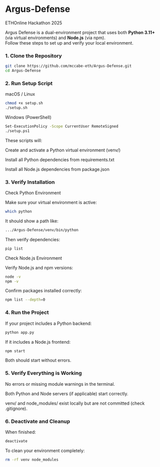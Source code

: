 # Argus-Defense
ETHOnline Hackathon 2025

Argus Defense is a dual-environment project that uses both **Python 3.11+** (via virtual environments) and **Node.js** (via npm).  
Follow these steps to set up and verify your local environment.

### 1. Clone the Repository
```bash
git clone https://github.com/mccabe-eth/Argus-Defense.git
cd Argus-Defense
```

### 2. Run Setup Script
macOS / Linux
```bash
chmod +x setup.sh
./setup.sh
```

Windows (PowerShell)
```bash
Set-ExecutionPolicy -Scope CurrentUser RemoteSigned
./setup.ps1
```

These scripts will:

Create and activate a Python virtual environment (venv/)

Install all Python dependencies from requirements.txt

Install all Node.js dependencies from package.json

### 3. Verify Installation
Check Python Environment

Make sure your virtual environment is active:
```bash
which python
```

It should show a path like:
```bash
.../Argus-Defense/venv/bin/python
```

Then verify dependencies:
```bash
pip list
```

Check Node.js Environment

Verify Node.js and npm versions:
```bash
node -v
npm -v
```

Confirm packages installed correctly:
```bash
npm list --depth=0
```

### 4. Run the Project

If your project includes a Python backend:
```bash
python app.py
```

If it includes a Node.js frontend:
```bash
npm start
```

Both should start without errors.

### 5. Verify Everything is Working

No errors or missing module warnings in the terminal.

Both Python and Node servers (if applicable) start correctly.

venv/ and node_modules/ exist locally but are not committed (check .gitignore).

### 6. Deactivate and Cleanup

When finished:
```bash
deactivate
```

To clean your environment completely:
```bash
rm -rf venv node_modules
```
